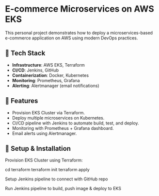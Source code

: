 # E-commerce Microservices on AWS EKS

This personal project demonstrates how to deploy a microservices-based e-commerce application on AWS using modern DevOps practices.

## 🚀 Tech Stack

- **Infrastructure**: AWS EKS, Terraform
- **CI/CD**: Jenkins, GitHub
- **Containerization**: Docker, Kubernetes
- **Monitoring**: Prometheus, Grafana
- **Alerting**: Alertmanager (email notifications)

## 🔧 Features

- Provision EKS Cluster via Terraform.
- Deploy multiple microservices on Kubernetes.
- CI/CD pipeline with Jenkins to automate build, test, and deploy.
- Monitoring with Prometheus + Grafana dashboard.
- Email alerts using Alertmanager.

## 🔧 Setup & Installation

Provision EKS Cluster using Terraform:

cd terraform
terraform init
terraform apply

Setup Jenkins pipeline to connect with GitHub repo

Run Jenkins pipeline to build, push image & deploy to EKS

